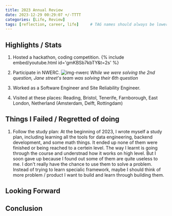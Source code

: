 ```yaml
---
title: 2023 Annual Review
date: 2023-12-29 00:29:07 +/-TTTT
categories: [Life, Review]
tags: [reflection, career, life]     # TAG names should always be lowercase
---
```


## Highlights / Stats
1. Hosted a hackathon, coding competition.
{% include embed/youtube.html id='gmKBSb7kbTY&t=2s' %}

2. Participate in NWERC.
![img-nwerc](/assets/article/nwerc2.png)
_While we were solving the 2nd question, Jane street's team was solving their 6th question_

3. Worked as a Software Engineer and Site Reliability Engineer.
4. Visited at these places: Reading, Bristol, Tenerife, Farnborough, East London, Netherland (Amsterdam, Delft, Rottingdam) 

## Things I Failed / Regretted of doing
1. Follow the study plan: At the beginning of 2023, I wrote myself a study plan, including learning all the tools for data engineering, backend development, and some math things.
It ended up none of them were finished or being reached to a certein level. The way I learnt is going through the course and understnad how it works on high level.
But I soon gave up because I found out some of them are quite useless to me. I don't really have the chance to use them to solve a problem.
Instead of trying to learn specialic framework, maybe I should think of more problem / product I want to build and learn through building them.


## Looking Forward

## Conclusion
